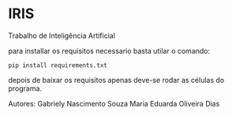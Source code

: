 # IRIS
Trabalho de Inteligência Artificial 

para installar os requisitos necessario basta  utilar o comando:

``
pip install requirements.txt
``

depois de baixar os requisitos apenas deve-se rodar as células do programa.

Autores: Gabriely Nascimento Souza
Maria Eduarda Oliveira Dias

